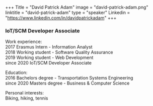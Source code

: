 +++
Title = "David Patrick Adam"
image = "david-patrick-adam.png"
linktitle = "david-patrick-adam"
type = "speaker"
Linkedin = "https://www.linkedin.com/in/davidpatrickadam"
+++

### IoT/SCM Developer Associate
Work experience: <br>
2017 Erasmus Intern - Information Analyst<br>
2018 Working student - Software Quality Assurance<br>
2019 Working student - Web Development<br>
since 2020 IoT/SCM Developer Associate<br>

Education:<br>
2016 Bachelors degree - Transportation Systems Engineering<br>
since 2020 Masters degree - Business & Computer Science<br>

Personal interests:<br>
Biking, hiking, tennis

